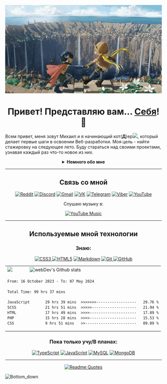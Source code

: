 <p align="center">
  <a href="https://github.com/NewEra2084"><img src=".github/workflows/made-in-abyss.gif" alt="Banner"></a>
</p>

<h1 align=center color="red">Привет! Представляю вам... <a href="https://github.com/NewEra2084">Себя</a>! 🙂</h1>

<p>Всем привет, меня зовут Михаил и я начинающий кот(<b>Д</b>)ер<img src="https://media.giphy.com/media/WUlplcMpOCEmTGBtBW/giphy.gif" width="30px">, который делает первые шаги в освоении Веб-разработки. Моя цель - найти стажировку на следующее лето. Буду стараться над своими проектами, узнавая каждый раз что-то новое из них.
</p>

<details>
  <summary align=center><b>Немного обо мне</b></summary>
  
```css
#Mihail { 
  country: Russia;
  city: Izhevsk;
  height: 188cm;
  age: 17;
  sex: boy; 
  favorite-color: red;
  dream: just-to-be-a-famous-or-darling;
  interests: games-books-programming-music-estetic;
}

.anime::favorites{
  first: Darling-in-the-FranXX;
  second: made-in-Abyss;
  third: Attack-on-Titans;
  four: NULL;
}

```
</details>

---

<h2 align=center>Связь со мной</h2> 
<div align=center>
  
[![Reddit](https://img.shields.io/badge/Reddit-%23FF4500.svg?style=for-the-badge&logo=Reddit&logoColor=white)](https://www.reddit.com/user/RightEvolution/)
[![Discord](https://img.shields.io/badge/Discord-%235865F2.svg?style=for-the-badge&logo=discord&logoColor=white)](https://discord.com/users/616569306834010129)
[![Gmail](https://img.shields.io/badge/Gmail-D14836?style=for-the-badge&logo=gmail&logoColor=white)](https://mail.google.com/mail/mihail.filippov2006@gmail.com)
[![VK](https://img.shields.io/badge/VK-blue?style=for-the-badge&logo=VK&logoColor=white)](https://vk.com/hir001b)
[![Telegram](https://img.shields.io/badge/Telegram-blue?style=for-the-badge&logo=Telegram&logoColor=white)](https://t.me/hir001b)
[![Viber](https://img.shields.io/badge/Viber-8B66A9?style=for-the-badge&logo=viber&logoColor=white)](viber://chat?number=%2B79827903929)
[![YouTube](https://img.shields.io/badge/YouTube-%23FF0000.svg?style=for-the-badge&logo=YouTube&logoColor=white)](https://www.youtube.com/channel/UCg7GCK2vc1-P_yix38TLWKg)
</div>
<div align=center>
  <p>Слушаю музыку в:</p>
  
  [![YouTube Music](https://img.shields.io/badge/YouTube_Music-FF0000?style=for-the-badge&logo=youtube-music&logoColor=white)](https://music.youtube.com/playlist?list=PLgxM4yeZt2An4zU7L18z2Sdcol6nrrLH3)
</div>

---

<h2 align=center>Используемые мной технологии</h2>
<div align=center>
  
### Знаю:
[![CSS3](https://img.shields.io/badge/css3-%231572B6.svg?style=for-the-badge&logo=css3&logoColor=white)
](https://developer.mozilla.org/ru/docs/Learn/Getting_started_with_the_web/CSS_basics)[![HTML5](https://img.shields.io/badge/html5-%23E34F26.svg?style=for-the-badge&logo=html5&logoColor=white)](https://developer.mozilla.org/ru/docs/Learn/Getting_started_with_the_web/HTML_basics)
[![Markdown](https://img.shields.io/badge/markdown-%23000000.svg?style=for-the-badge&logo=markdown&logoColor=white)](https://doka.guide/tools/markdown/)
[![Git](https://img.shields.io/badge/git-%23F05033.svg?style=for-the-badge&logo=git&logoColor=white)
](https://git-scm.com/)[![GitHub](https://img.shields.io/badge/github-%23121011.svg?style=for-the-badge&logo=github&logoColor=white)
](https://github.com/)
<table>
<tr>
<td>
  <img src="https://github-readme-stats.vercel.app/api/top-langs/?username=NewEra2084&layout=compact" height=180px/>
</td>
<td>
   <img src="http://github-readme-streak-stats.herokuapp.com?user=NewEra2084&theme=dark&background=000000" alt="webDev's Github stats" />
</td>
</tr>
<tr>
<td colspan=2>

<!--START_SECTION:waka-->

```txt
From: 16 October 2023 - To: 07 May 2024

Total Time: 99 hrs 37 mins

JavaScript       29 hrs 39 mins  >>>>>>>------------------   29.76 %
SCSS             21 hrs 51 mins  >>>>>--------------------   21.94 %
HTML             17 hrs 49 mins  >>>>---------------------   17.89 %
PHP              15 hrs 28 mins  >>>>---------------------   15.53 %
CSS              9 hrs 51 mins   >>-----------------------   09.89 %
```

<!--END_SECTION:waka-->

</td>
</tr>
</table>

### Пока только учу/В планах:
[![TypeScript](https://img.shields.io/badge/javascript-%23323330.svg?style=for-the-badge&logo=javascript&logoColor=%23F7DF1E)](https://www.typescriptlang.org/docs/)
[![JavaScript](https://img.shields.io/badge/typescript-%23007ACC.svg?style=for-the-badge&logo=typescript&logoColor=white)](https://developer.mozilla.org/en-US/docs/Web/JavaScript)
[![MySQL](https://img.shields.io/badge/mysql-%2300f.svg?style=for-the-badge&logo=mysql&logoColor=white)](https://www.mysql.com/)
[![MongoDB](https://img.shields.io/badge/MongoDB-%234ea94b.svg?style=for-the-badge&logo=mongodb&logoColor=white)
](https://www.mongodb.com/)</div>

---
[<p align=center>![Readme Quotes](https://quotes-github-readme.vercel.app/api?type=vertical&theme=nord&quote=Умный+человек+решит+проблему.+Глупый+её+избежит.&author=Альберт+Эйнштейн)</p>](https://github.com/piyushsuthar/github-readme-quotes)
![Bottom_down](https://github.com/VL4STEL1N/VL4STEL1N/assets/127986242/1964ca21-6df7-4554-95ea-9ff879f52336)
<svg viewBox="0 0 115 25" xmlns="http://www.w3.org/2000/svg" xmlns:xlink="http://www.w3.org/1999/xlink">
